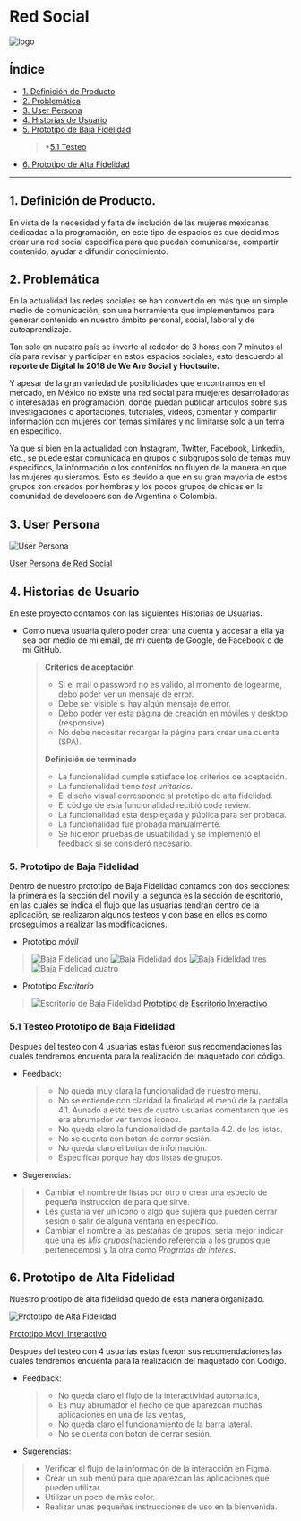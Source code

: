 #  Red Social    
![logo](ux/logo.png)

## Índice

* [1. Definición de Producto](#1-definición-de-Producto) 
* [2. Problemática](#2-problemática)
* [3. User Persona](#3-user-persona)
* [4. Historias de Usuario](#4-historias-de-usuario)
* [5. Prototipo de Baja Fidelidad](#5-prototipo-de-baja-fidelidad)
   >*[5.1 Testeo](#Testeo)
* [6. Prototipo de Alta Fidelidad](#6-prototipo-de-altafidelidad)


***

## 1. Definición de Producto.

En vista de la necesidad y falta de inclución de las mujeres mexicanas dedicadas a la programación,  en este tipo de espacios es que decidimos crear una red social especifica para que puedan comunicarse, compartir contenido, ayudar a difundir conocimiento.


## 2.  Problemática

En la actualidad las redes sociales se han convertido en más que un simple medio de comunicación, son una herramienta que implementamos para generar contenido en nuestro ámbito personal, social, laboral y de autoaprendizaje. 

Tan solo en nuestro país se inverte al rededor de 3 horas con 7 minutos al día para revisar y participar en estos espacios sociales, esto deacuerdo al **reporte de Digital In 2018 de We Are Social y Hootsuite.**

Y apesar de la gran variedad de posibilidades que encontramos en el mercado, en México no existe una red social para muejeres desarrolladoras o interesadas en programación, donde puedan publicar artículos sobre sus investigaciones o aportaciones, tutoriales, videos, comentar y compartir información con mujeres con temas similares y no limitarse solo a un tema en especifico.

Ya que si bien en la actualidad con Instagram, Twitter, Facebook, Linkedin, etc., se puede estar comunicada en grupos o subgrupos solo de temas muy especificos, la información o los contenidos no fluyen de la manera en que las mujeres quisieramos.  Esto es devido a que en su gran mayoria de estos grupos son creados por hombres y los pocos grupos de chicas en la comunidad de developers son de Argentina o Colombia.




## 3. User Persona
![User Persona](C:\Users\Cinthya\Desktop\LABORATORIA\TrackFrontEnd\RedSocial\MEX008-social-network/ux/serperson.png)

[User Persona de Red Social](https://redsocial.xtensio.com/nfe9x3g4)


## 4. Historias de Usuario

 En este proyecto contamos con las siguientes Historias de Usuarias.


* Como nueva usuaria quiero poder crear una cuenta y accesar a ella ya sea por medio de mi email, de mi cuenta de Google, de Facebook o de mi GitHub.

    
    > **Criterios de aceptación**
    > - Si el mail o password no es válido, al momento de logearme, debo poder 
    >   ver un mensaje de error.
    > - Debe ser visible si hay algún mensaje de error.
    > - Debo poder ver esta página de creación en móviles y desktop (responsive). 
    > - No debe necesitar recargar la página para crear una cuenta (SPA).
    >
    > **Definición de terminado**
    > - La funcionalidad cumple satisface los criterios de aceptación.
    > - La funcionalidad tiene _test unitarios_.
    > - El diseño visual corresponde al prototipo de alta fidelidad.
    > - El código de esta funcionalidad recibió code review.
    > - La funcionalidad esta desplegada y pública para ser probada. 
    > - La funcionalidad fue probada manualmente.
    > - Se hicieron pruebas de usuabilidad y se implementó el feedback si se 
    >   consideró necesario.


### 5. Prototipo de Baja Fidelidad

Dentro de nuestro prototipo de Baja Fidelidad contamos con dos secciones: la primera es la sección del movil y la segunda es la sección de escritorio, en las cuales se indica el flujo que las usuarias tendran dentro de la aplicación, se realizaron algunos testeos y con base en ellos es como proseguimos a realizar las modificaciones.

* Prototipo *móvil*

> ![Baja Fidelidad uno](ux/bajaF1.jpg)
> ![Baja Fidelidad dos](ux/bajaF2.jpg)
> ![Baja Fidelidad tres](ux/bajaF3.jpg)
> ![Baja Fidelidad cuatro](ux/bajaF4.jpg)

* Prototipo *Escritorio*

>![Escritorio de Baja Fidelidad](ux/EscritorioB.jpg)
>[Prototipo de Escritorio Interactivo](https://marvelapp.com/c8jcdd0/screen/59929211)

### 5.1 Testeo Prototipo de Baja Fidelidad

 Despues del testeo con 4 usuarias estas fueron sus recomendaciones las cuales tendremos encuenta para la realización del maquetado con código.

* Feedback:

  >- No queda muy clara la funcionalidad de nuestro menu.
  >- No se entiende con claridad la finalidad el menú de la pantalla 4.1. Aunado a esto tres de cuatro usuarias comentaron que les era abrumador ver tantos iconos.
  >- No queda claro la funcionalidad de pantalla 4.2.  de las listas.
  >- No se cuenta con boton de cerrar sesión.
  >- No queda claro el boton de información.
  >- Especificar porque hay dos listas de grupos.

* Sugerencias:
>- Cambiar el nombre de listas por otro o crear una especio de pequeña instruccion de para que sirve.
>- Les gustaria ver un icono o algo que sujiera que pueden cerrar sesión o salir de alguna ventana en especifico.
>- Cambiar el nombre a las pestañas de grupos, seria mejor indicar que una es *Mis grupos*(haciendo referencia a los grupos que pertenecemos) y la otra como *Progrmas de interes*.

## 6. Prototipo de Alta Fidelidad

Nuestro prootipo de alta fidelidad quedo de esta manera organizado.

![Prototipo de Alta Fidelidad](ux/altaF.png)

[Prototipo Movil Interactivo](https://www.figma.com/proto/991GIJ4ZIJRDGNTXzwKGHm/RED-SOCIAL-WOMENDEVS?node-id=30%3A648&scaling=scale-down)


Despues del testeo con 4 usuarias estas fueron sus recomendaciones las cuales tendremos encuenta para la realización del maquetado con Codigo.

* Feedback:

  >- No queda claro el flujo de la interactividad automatica, 
  >- Es muy abrumador el hecho de que aparezcan muchas aplicaciones en una de las ventas,
  >- No queda claro el funcionamiento de la barra lateral.
  >- No se cuenta con boton de cerrar sesión.

* Sugerencias:
>- Verificar el flujo de la información de la interacción en Figma.
>- Crear un sub menú para que aparezcan las aplicaciones que pueden utilizar.
>- Utilizar un poco de más color.
>- Realizar unas pequeñas instrucciones de uso en la bienvenida.
